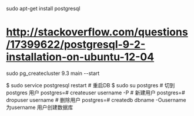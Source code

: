 sudo apt-get install postgresql

# http://stackoverflow.com/questions/17399622/postgresql-9-2-installation-on-ubuntu-12-04
sudo pg_createcluster 9.3 main --start

$ sudo service postgresql restart   # 重启DB
$ sudo su postgres                  # 切到 postgres 用户
postgres=# createuser username -P   # 新建用户
postgres=# dropuser username        # 删除用户
postgres=# createdb dbname -Ousername   为username 用户创建数据库

